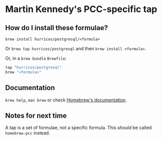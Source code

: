 # Martin Kennedy's PCC-specific tap

## How do I install these formulae?

`brew install hurricos/postgresql/<formula>`

Or `brew tap hurricos/postgresql` and then `brew install <formula>`.

Or, in a `brew bundle` `Brewfile`:

```ruby
tap "hurricos/postgresql"
brew "<formula>"
```

## Documentation

`brew help`, `man brew` or check [Homebrew's documentation](https://docs.brew.sh).

## Notes for next time

A tap is a set of formulae, not a specific formula. This *should* be
called `homebrew-pcc` instead.
